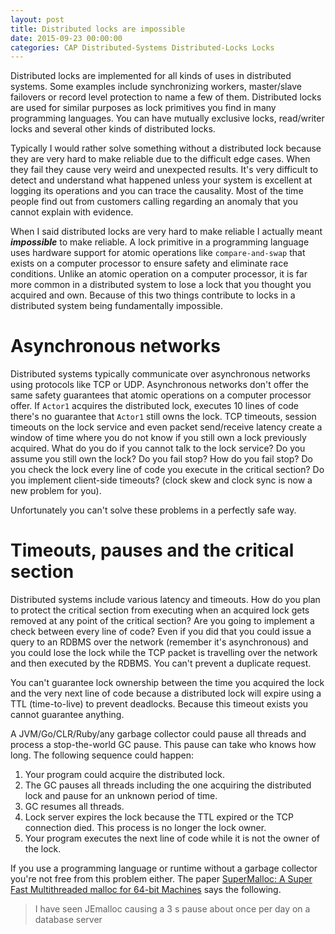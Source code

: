 ```yaml
---
layout: post
title: Distributed locks are impossible
date: 2015-09-23 00:00:00
categories: CAP Distributed-Systems Distributed-Locks Locks
---
```


Distributed locks are implemented for all kinds of uses in distributed systems. Some examples include synchronizing workers, master/slave failovers or record level protection to name a few of them. Distributed locks are used for similar purposes as lock primitives you find in many programming languages. You can have mutually exclusive locks, read/writer locks and several other kinds of distributed locks. 

Typically I would rather solve something without a distributed lock because they are very hard to make reliable due to the difficult edge cases. When they fail they cause very weird and unexpected results. It's very difficult to detect and understand what happened unless your system is excellent at logging its operations and you can trace the causality. Most of the time people find out from customers calling regarding an anomaly that you cannot explain with evidence.

When I said distributed locks are very hard to make reliable I actually meant *__impossible__* to make reliable. A lock primitive in a programming language uses hardware support for atomic operations like `compare-and-swap` that exists on a computer processor to ensure safety and eliminate race conditions. Unlike an atomic operation on a computer processor, it is far more common in a distributed system to lose a lock that you thought you acquired and own. Because of this two things contribute to locks in a distributed system being fundamentally impossible.

# Asynchronous networks
Distributed systems typically communicate over asynchronous networks using protocols like TCP or UDP. Asynchronous  networks don't offer the same safety guarantees that atomic operations on a computer processor offer. If `Actor1` acquires the distributed lock, executes 10 lines of code there's no guarantee that `Actor1` still owns the lock. TCP timeouts, session timeouts on the lock service and even packet send/receive latency create a window of time where you do not know if you still own a lock previously acquired. What do you do if you cannot talk to the lock service? Do you assume you still own the lock? Do you fail stop? How do you fail stop? Do you check the lock every line of code you execute in the critical section? Do you implement client-side timeouts? (clock skew and clock sync is now a new problem for you). 

Unfortunately you can't solve these problems in a perfectly safe way.

# Timeouts, pauses and the critical section
Distributed systems include various latency and timeouts. How do you plan to protect the critical section from executing when an acquired lock gets removed at any point of the critical section? Are you going to implement a check between every line of code? Even if you did that you could issue a query to an RDBMS over the network (remember it's asynchronous) and you could lose the lock while the TCP packet is travelling over the network and then executed by the RDBMS. You can't prevent a duplicate request.

You can't guarantee lock ownership between the time you acquired the lock and the very next line of code because a distributed lock will expire using a TTL (time-to-live) to prevent deadlocks. Because this timeout exists you cannot guarantee anything.

A JVM/Go/CLR/Ruby/any garbage collector could pause all threads and process a stop-the-world GC pause. This pause can take who knows how long. The following sequence could happen:

1. Your program could acquire the distributed lock.
2. The GC pauses all threads including the one acquiring the distributed lock and pause for an unknown period of time.
3. GC resumes all threads.
4. Lock server expires the lock because the TTL expired or the TCP connection died. This process is no longer the lock owner.
4. Your program executes the next line of code while it is not the owner of the lock.

If you use a programming language or runtime without a garbage collector you're not free from this problem either. The paper [SuperMalloc: A Super Fast Multithreaded malloc for 64-bit Machines](http://delivery.acm.org/10.1145/2760000/2754178/p41-kuszmaul.pdf?ip=216.191.105.146&id=2754178&acc=OPENTOC&key=4D4702B0C3E38B35%2E4D4702B0C3E38B35%2E4D4702B0C3E38B35%2E9F04A3A78F7D3B8D&CFID=715610675&CFTOKEN=45790005&__acm__=1442957843_7706f3a0f8696873b3fe7493296c835d) says the following.
> I have seen JEmalloc causing a 3 s pause about once per day on a database server
